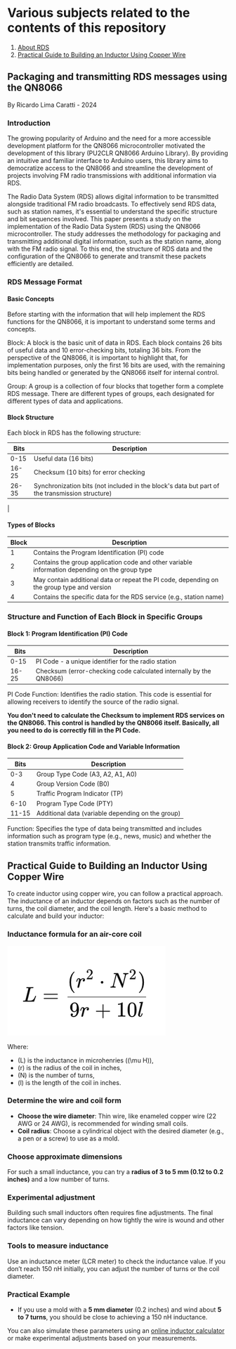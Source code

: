# Various subjects related to the contents of this repository


1. [About RDS]()
2. [Practical Guide to Building an Inductor Using Copper Wire]()


## Packaging and transmitting RDS messages using the QN8066

By Ricardo Lima Caratti - 2024

### Introduction 

The growing popularity of Arduino and the need for a more accessible development platform for the QN8066 microcontroller motivated the development of this library (PU2CLR QN8066 Arduino Library). By providing an intuitive and familiar interface to Arduino users, this library aims to democratize access to the QN8066 and streamline the development of projects involving FM radio transmissions with additional information via RDS.

The Radio Data System (RDS) allows digital information to be transmitted alongside traditional FM radio broadcasts. To effectively send RDS data, such as station names, it's essential to understand the specific structure and bit sequences involved. This paper presents a study on the implementation of the Radio Data System (RDS) using the QN8066 microcontroller. The study addresses the methodology for packaging and transmitting additional digital information, such as the station name, along with the FM radio signal. To this end, the structure of RDS data and the configuration of the QN8066 to generate and transmit these packets efficiently are detailed.

### RDS Message Format


#### Basic Concepts

Before starting with the information that will help implement the RDS functions for the QN8066, it is important to understand some terms and concepts.

Block: A block is the basic unit of data in RDS. Each block contains 26 bits of useful data and 10 error-checking bits, totaling 36 bits. From the perspective of the QN8066, it is important to highlight that, for implementation purposes, only the first 16 bits are used, with the remaining bits being handled or generated by the QN8066 itself for internal control.

Group: A group is a collection of four blocks that together form a complete RDS message. There are different types of groups, each designated for different types of data and applications.

#### Block Structure

Each block in RDS has the following structure:

|    Bits     |  Description   |          
| ----------- | -------------- |                    
|  0-15	      | Useful data (16 bits)   |
|  16-25      | Checksum (10 bits) for error checking |
|  26-35      |	Synchronization bits (not included in the block's data but part of the transmission structure) |
| 



#### Types of Blocks

| Block  | Description |
| ------ | ----------- |
|   1    | Contains the Program Identification (PI) code |
|   2    | Contains the group application code and other variable information depending on the group type |
|   3    | May contain additional data or repeat the PI code, depending on the group type and version |
|   4    | Contains the specific data for the RDS service (e.g., station name) |


### Structure and Function of Each Block in Specific Groups


#### Block 1: Program Identification (PI) Code

| Bits  | Description | 
| ----  | ----------- | 
| 0-15  | PI Code - a unique identifier for the radio station |
| 16-25 | Checksum (error-checking code calculated internally by the QN8066) |

PI Code Function: Identifies the radio station. This code is essential for allowing receivers to identify the source of the radio signal.

**You don't need to calculate the Checksum to implement RDS services on the QN8066. This control is handled by the QN8066 itself. Basically, all you need to do is correctly fill in the PI Code.**


#### Block 2: Group Application Code and Variable Information

| Bits  | Description | 
| ----  | ----------- | 
| 0-3	| Group Type Code (A3, A2, A1, A0) |
|  4	| Group Version Code (B0) |
|  5	| Traffic Program Indicator (TP) |
| 6-10	| Program Type Code (PTY) |
| 11-15	| Additional data (variable depending on the group) |


Function: Specifies the type of data being transmitted and includes information such as program type (e.g., news, music) and whether the station transmits traffic information.



## Practical Guide to Building an Inductor Using Copper Wire

To create inductor using copper wire, you can follow a practical approach. The inductance of an inductor depends on factors such as the number of turns, the coil diameter, and the coil length. Here's a basic method to calculate and build your inductor:

### Inductance formula for an air-core coil

![Inductance formula for an air-core coil](./Inductance_formula_for_an%20air_core_coil.png)


Where:
- \(L\) is the inductance in microhenries (\(\mu H\)),
- \(r\) is the radius of the coil in inches,
- \(N\) is the number of turns,
- \(l\) is the length of the coil in inches.

### Determine the wire and coil form

- **Choose the wire diameter**: Thin wire, like enameled copper wire (22 AWG or 24 AWG), is recommended for winding small coils.
- **Coil radius**: Choose a cylindrical object with the desired diameter (e.g., a pen or a screw) to use as a mold.

### Choose approximate dimensions

For such a small inductance, you can try a **radius of 3 to 5 mm (0.12 to 0.2 inches)** and a low number of turns.

### Experimental adjustment

Building such small inductors often requires fine adjustments. The final inductance can vary depending on how tightly the wire is wound and other factors like tension.

### Tools to measure inductance

Use an inductance meter (LCR meter) to check the inductance value. If you don’t reach 150 nH initially, you can adjust the number of turns or the coil diameter.

### Practical Example

- If you use a mold with a **5 mm diameter** (0.2 inches) and wind about **5 to 7 turns**, you should be close to achieving a 150 nH inductance.

You can also simulate these parameters using an [online inductor calculator](https://www.translatorscafe.com/unit-converter/pt-BR/calculator/coil-inductance/#google_vignette) or make experimental adjustments based on your measurements.

